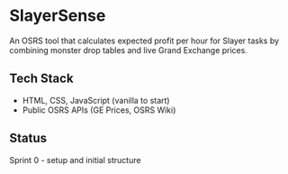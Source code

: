 # SlayerSense

An OSRS tool that calculates expected profit per hour for Slayer tasks by combining monster drop tables and live Grand Exchange prices.

## Tech Stack 
- HTML, CSS, JavaScript (vanilla to start)
- Public OSRS APIs (GE Prices, OSRS Wiki)

## Status
Sprint 0 - setup and initial structure
